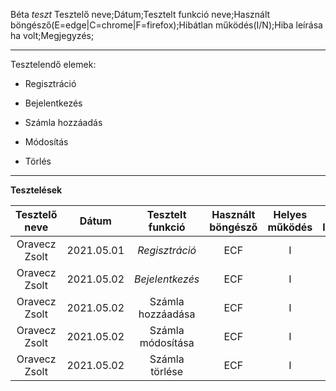 Béta *teszt*
Tesztelő neve;Dátum;Tesztelt funkció neve;Használt böngésző(E=edge|C=chrome|F=firefox);Hibátlan működés(I/N);Hiba leírása ha volt;Megjegyzés;

----------------------------------------------

Tesztelendő elemek: 	

- Regisztráció

- Bejelentkezés

- Számla hozzáadás

- Módosítás

- Törlés

  

-----------------------------------

**Tesztelések**

| Tesztelő neve |   Dátum    | Tesztelt funkció  | Használt böngésző | Helyes működés | Hiba leírása | Megjegyzés |
| :-----------: | :--------: | :---------------: | :---------------: | :------------: | :----------: | :--------: |
| Oravecz Zsolt | 2021.05.01 |  *Regisztráció*   |        ECF        |       I        |      -       |     -      |
| Oravecz Zsolt | 2021.05.02 |  *Bejelentkezés*  |        ECF        |       I        |      -       |     -      |
| Oravecz Zsolt | 2021.05.02 | Számla hozzáadása |        ECF        |       I        |      -       |     -      |
| Oravecz Zsolt | 2021.05.02 | Számla módosítása |        ECF        |       I        |      -       |     -      |
| Oravecz Zsolt | 2021.05.02 |  Számla törlése   |        ECF        |       I        |      -       |     -      |

